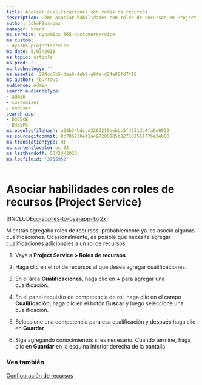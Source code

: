 ```yaml
---
title: Asociar cualificaciones con roles de recursos
description: Cómo asociar habilidades con roles de recursos en Project Service
author: JohnPBurrows
manager: kfend
ms.service: dynamics-365-customerservice
ms.custom:
- dyn365-projectservice
ms.date: 8/03/2018
ms.topic: article
ms.prod: ''
ms.technology: ''
ms.assetid: 294cc6b5-daa0-4eb9-a9fa-d24a88fd7f18
ms.author: jburrows
audience: Admin
search.audienceType:
- admin
- customizer
- enduser
search.app:
- D365CE
- D365PS
ms.openlocfilehash: a33b34bdccd3263219eebbc5f4651dc4fa9e0932
ms.sourcegitcommit: 8c786230ef2a497280885b827162561776e2eb00
ms.translationtype: HT
ms.contentlocale: es-ES
ms.lasthandoff: 03/24/2020
ms.locfileid: "3755952"
---
```

# <a name="associate-skills-with-resource-roles-project-service"></a>Asociar habilidades con roles de recursos (Project Service)

[!INCLUDE[cc-applies-to-psa-app-1x-2x](../includes/cc-applies-to-psa-app-1x-2x.md)]

Mientras agregaba roles de recursos, probablemente ya les asoció algunas cualificaciones. Ocasionalmente, es posible que necesite agregar cualificaciones adicionales a un rol de recursos.  
  
1.  Vaya a **Project Service > Roles de recursos**.  
  
2.  Haga clic en el rol de recursos al que desea agregar cualificaciones.  
  
3.  En el área **Cualificaciones**, haga clic en **+** para agregar una cualificación.  
  
4.  En el panel requisito de competencia de rol, haga clic en el campo **Cualificación**, haga clic en el botón **Buscar** y luego seleccione una cualificación.  
  
5.  Seleccione una competencia para esa cualificación y después haga clic en **Guardar**.  
  
6.  Siga agregando conocimientos si es necesario. Cuando termine, haga clic en **Guardar** en la esquina inferior derecha de la pantalla.  
  
### <a name="see-also"></a>Vea también  
 [Configuración de recursos](../project-service/set-up-resources.md)
